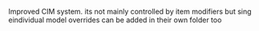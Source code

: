 Improved CIM system. its not mainly controlled by item modifiers but sing eindividual model overrides can be added in their own folder too